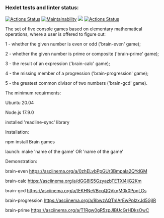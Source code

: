 ### Hexlet tests and linter status:

[![Actions Status](https://github.com/LarisaIsaykina/frontend-project-lvl1/workflows/hexlet-check/badge.svg)](https://github.com/LarisaIsaykina/frontend-project-lvl1/actions)
[![Maintainability](https://api.codeclimate.com/v1/badges/3f8ee3a9d1760aabba63/maintainability)](https://codeclimate.com/github/LarisaIsaykina/frontend-project-lvl1/maintainability)
<a href="https://codeclimate.com/github/LarisaIsaykina/frontend-project-lvl1/test_coverage"><img src="https://api.codeclimate.com/v1/badges/3f8ee3a9d1760aabba63/test_coverage" /></a>
[![Actions Status](https://github.com/LarisaIsaykina/frontend-project-lvl1/actions/workflows/nodejs.yml/badge.svg)](https://github.com/LarisaIsaykina/frontend-project-lvl1/actions/workflows/nodejs.yml)

The set of five console games based on elementary mathematical operations, where a user is offered to figure out:

1 - whether the given number is even or odd ('brain-even' game);

2 - whether the given number is prime or composite ('brain-prime' game);

3 - the result of an expression ('brain-calc' game);

4 - the missing member of a progression ('brain-progression' game);

5 - the greatest common divisor of two numbers ('brain-gcd' game).

The minimum requirments: 

Ubuntu 20.04

Node.js 17.9.0

installed 'readline-sync' library

Installation:

npm install Brain games

launch: make 'name of the game' OR 'name of the game'
 
Demonstration:
 
brain-even  https://asciinema.org/a/0zhELvbPpGUr3BmpaIa2QYdGM
 
brain-calc https://asciinema.org/a/dGG8IS5GzyazbTETXl4jiG2Km
 
brain-gcd  https://asciinema.org/a/tEKHNeVBcqQQVkqM0k0PpqLGs
 
brain-progression https://asciinema.org/a/8bwzAQTnIArEwPplzxJd5GjIR
 
brain-prime https://asciinema.org/a/T1Rgw0gR5zpJlBUcGrHDksOwC
